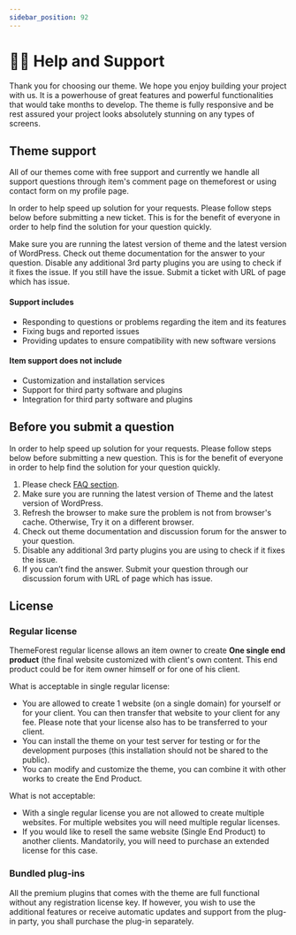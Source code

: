 ```yaml
---
sidebar_position: 92
---
```

# 🐕‍🦺 Help and Support

Thank you for choosing our theme. We hope you enjoy building your project with us. It is a powerhouse of great features and powerful functionalities that would take months to develop. The theme is fully responsive and be rest assured your project looks absolutely stunning on any types of screens.

## Theme support

All of our themes come with free support and currently we handle all support questions through item's comment page on themeforest or using contact form on my profile page.

In order to help speed up solution for your requests. Please follow steps below before submitting a new ticket. This is for the benefit of everyone in order to help find the solution for your question quickly.

Make sure you are running the latest version of theme and the latest version of WordPress.
Check out theme documentation for the answer to your question.
Disable any additional 3rd party plugins you are using to check if it fixes the issue.
If you still have the issue. Submit a ticket with URL of page which has issue.

#### Support includes

-   Responding to questions or problems regarding the item and its features
-   Fixing bugs and reported issues
-   Providing updates to ensure compatibility with new software versions

#### Item support does not include

-   Customization and installation services
-   Support for third party software and plugins
-   Integration for third party software and plugins

## Before you submit a question

In order to help speed up solution for your requests. Please follow steps below before submitting a new question. This is for the benefit of everyone in order to help find the solution for your question quickly.

1. Please check [FAQ section](../faq/faq.md).
2. Make sure you are running the latest version of Theme and the latest version of WordPress.
3. Refresh the browser to make sure the problem is not from browser's cache. Otherwise, Try it on a different browser.
4. Check out theme documentation and discussion forum for the answer to your question.
5. Disable any additional 3rd party plugins you are using to check if it fixes the issue.
6. If you can’t find the answer. Submit your question through our discussion forum with URL of page which has issue.

## License

### Regular license

ThemeForest regular license allows an item owner to create **One single end product** (the final website customized with client's own content. This end product could be for item owner himself or for one of his client.

What is acceptable in single regular license:

-   You are allowed to create 1 website (on a single domain) for yourself or for your client. You can then transfer that website to your client for any fee. Please note that your license also has to be transferred to your client.
-   You can install the theme on your test server for testing or for the development purposes (this installation should not be shared to the public).
-   You can modify and customize the theme, you can combine it with other works to create the End Product.

What is not acceptable:

-   With a single regular license you are not allowed to create multiple websites. For multiple websites you will need multiple regular licenses.
-   If you would like to resell the same website (Single End Product) to another clients. Mandatorily, you will need to purchase an extended license for this case.

### Bundled plug-ins

All the premium plugins that comes with the theme are full functional without any registration license key. If however, you wish to use the additional features or receive automatic updates and support from the plug-in party, you shall purchase the plug-in separately.
